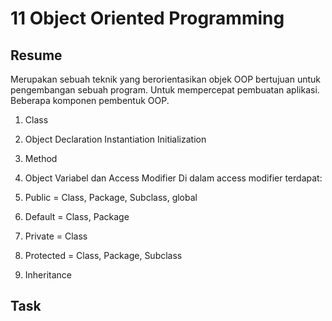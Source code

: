 # 11 Object Oriented Programming
## Resume
Merupakan sebuah teknik yang berorientasikan objek
OOP bertujuan untuk pengembangan sebuah program.
Untuk mempercepat pembuatan aplikasi.
Beberapa komponen pembentuk OOP.
1. Class
2. Object
Declaration
Instantiation
Initialization
3. Method
4. Object
Variabel dan Access Modifier
Di dalam access modifier terdapat:
1. Public = Class, Package, Subclass, global
2. Default = Class, Package
3. Private = Class
4.  Protected = Class, Package, Subclass

5. Inheritance
## Task
